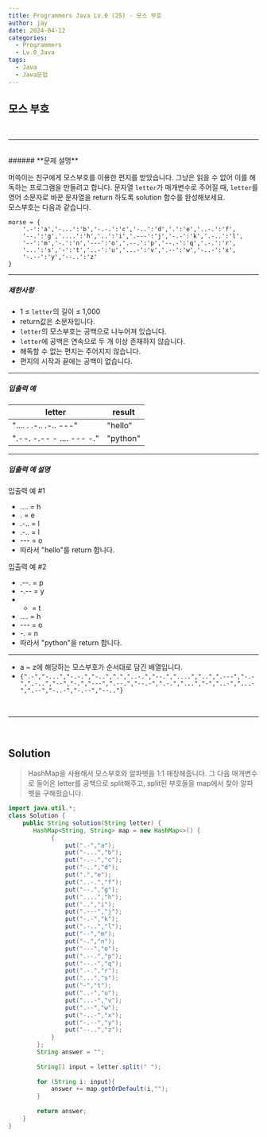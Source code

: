 ```yaml
---
title: Programmers Java Lv.0 (25) - 모스 부호
author: jay
date: 2024-04-12
categories:
  - Programmers
  - Lv.0_Java
tags:
  - Java
  - Java문법
---
```

## **모스 부호**

<br />

---

<br/>
###### **문제 설명**

머쓱이는 친구에게 모스부호를 이용한 편지를 받았습니다. 그냥은 읽을 수 없어 이를 해독하는 프로그램을 만들려고 합니다. 문자열 `letter`가 매개변수로 주어질 때, `letter`를 영어 소문자로 바꾼 문자열을 return 하도록 solution 함수를 완성해보세요.  
모스부호는 다음과 같습니다.

```
morse = { 
    '.-':'a','-...':'b','-.-.':'c','-..':'d','.':'e','..-.':'f',
    '--.':'g','....':'h','..':'i','.---':'j','-.-':'k','.-..':'l',
    '--':'m','-.':'n','---':'o','.--.':'p','--.-':'q','.-.':'r',
    '...':'s','-':'t','..-':'u','...-':'v','.--':'w','-..-':'x',
    '-.--':'y','--..':'z'
}
```

---

##### **제한사항**

- 1 ≤ `letter`의 길이 ≤ 1,000
- return값은 소문자입니다.
- `letter`의 모스부호는 공백으로 나누어져 있습니다.
- `letter`에 공백은 연속으로 두 개 이상 존재하지 않습니다.
- 해독할 수 없는 편지는 주어지지 않습니다.
- 편지의 시작과 끝에는 공백이 없습니다.

---

##### **입출력 예**

|letter|result|
|---|---|
|".... . .-.. .-.. ---"|"hello"|
|".--. -.-- - .... --- -."|"python"|

---

##### **입출력 예 설명**

입출력 예 #1

- .... = h
- . = e
- .-.. = l
- .-.. = l
- --- = o
- 따라서 "hello"를 return 합니다.

입출력 예 #2

- .--. = p
- -.-- = y
- - = t
- .... = h
- --- = o
- -. = n
- 따라서 "python"을 return 합니다.

---

- a ~ z에 해당하는 모스부호가 순서대로 담긴 배열입니다.
- `{".-","-...","-.-.","-..",".","..-.","--.","....","..",".---","-.-",".-..","--","-.","---",".--.","--.-",".-.","...","-","..-","...-",".--","-..-","-.--","--.."}`


<br />

---

<br/>

## **Solution**

> HashMap을 사용해서 모스부호와 알파벳을 1:1 매칭해줍니다. 그 다음 매개변수로 들어온 letter를 공백으로 split해주고, split된 부호들을 map에서 찾아 알파벳을 구해줬습니다.

```java
import java.util.*;
class Solution {
    public String solution(String letter) {
       HashMap<String, String> map = new HashMap<>() {
            {
                put(".-","a");
                put("-...","b");
                put("-.-.","c");
                put("-..","d");
                put(".","e");
                put("..-.","f");
                put("--.","g");
                put("....","h");
                put("..","i");
                put(".---","j");
                put("-.-","k");
                put(".-..","l");
                put("--","m");
                put("-.","n");
                put("---","o");
                put(".--.","p");
                put("--.-","q");
                put(".-.","r");
                put("...","s");
                put("-","t");
                put("..-","u");
                put("...-","v");
                put(".--","w");
                put("-..-","x");
                put("-.--","y");
                put("--..","z");
            }
        };
        String answer = "";
        
        String[] input = letter.split(" ");
        
        for (String i: input){
            answer += map.getOrDefault(i,"");
        }
        
        return answer;
    }
}
```